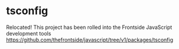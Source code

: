 # tsconfig
Relocated! This project has been rolled into the Frontside JavaScript development tools https://github.com/thefrontside/javascript/tree/v1/packages/tsconfig
